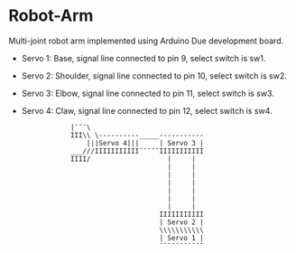 # Robot-Arm
Multi-joint robot arm implemented using Arduino Due development board.
* Servo 1: Base, signal line connected to pin 9, select switch is sw1.
* Servo 2: Shoulder, signal line connected to pin 10, select switch is sw2.
* Servo 3: Elbow, signal line connected to pin 11, select switch is sw3.
* Servo 4: Claw, signal line connected to pin 12, select switch is sw4.


                  |¯¯¯\
                  III\\ \----------_____-----------
                      |||Servo 4|||     | Servo 3 |
                  ___///IIIIIIIIIII¯¯¯¯¯IIIIIIIIIII
                  IIII/                   |     |
                                          |     |
                                          |     |
                                          |     |
                                          |     |
                                          |     |
                                          |     |
                                        IIIIIIIIIII
                                        | Servo 2 |
                                        \\\\\\\\\\\
                                        | Servo 1 |
                                        ¯¯¯¯¯¯¯¯¯¯¯
                            
